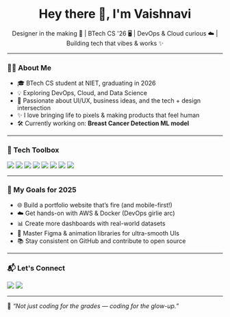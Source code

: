<h1 align="center">Hey there 👋, I'm Vaishnavi</h1>
<p align="center">
  Designer in the making 🎨 | BTech CS '26 🖥️ | DevOps & Cloud curious ☁️ | Building tech that vibes & works ✨
</p>

---

### 💁‍♀️ About Me
- 🎓 BTech CS student at NIET, graduating in 2026 
- 💡 Exploring DevOps, Cloud, and Data Science  
- 🧠 Passionate about UI/UX, business ideas, and the tech + design intersection  
- ✨ I love bringing life to pixels & making products that feel human  
- 🛠️ Currently working on: **Breast Cancer Detection ML model**

---

### 🧰 Tech Toolbox
<p align="left">
  <img src="https://img.shields.io/badge/HTML5-E34F26?style=for-the-badge&logo=html5&logoColor=white"/>
  <img src="https://img.shields.io/badge/CSS3-1572B6?style=for-the-badge&logo=css3&logoColor=white"/>
  <img src="https://img.shields.io/badge/JavaScript-FFD700?style=for-the-badge&logo=javascript&logoColor=black"/>
  <img src="https://img.shields.io/badge/React-61DAFB?style=for-the-badge&logo=react&logoColor=black"/>
  <img src="https://img.shields.io/badge/Power%20BI-F2C811?style=for-the-badge&logo=powerbi&logoColor=black"/>
  <img src="https://img.shields.io/badge/Git-F05032?style=for-the-badge&logo=git&logoColor=white"/>
  <img src="https://img.shields.io/badge/GitHub-100000?style=for-the-badge&logo=github&logoColor=white"/>
  <img src="https://img.shields.io/badge/VS Code-007ACC?style=for-the-badge&logo=visual-studio-code&logoColor=white"/>
</p>

---

### 🚀 My Goals for 2025
- 🌐 Build a portfolio website that’s fire (and mobile-first!)
- ☁️ Get hands-on with AWS & Docker (DevOps girlie arc)
- 📊 Create more dashboards with real-world datasets
- 🎨 Master Figma & animation libraries for ultra-smooth UIs
- 📚 Stay consistent on GitHub and contribute to open source


---

### 📬 Let's Connect
<p>
  <a href="https://www.linkedin.com/in/vaishnavish05/"><img src="https://img.shields.io/badge/LinkedIn-blue?style=for-the-badge&logo=linkedin&logoColor=white" /></a>
<!--   <a href="https://twitter.com/YOUR-TWITTER"><img src="https://img.shields.io/badge/X-black?style=for-the-badge&logo=X&logoColor=white" /></a>
  <a href="https://instagram.com/YOUR-INSTA"><img src="https://img.shields.io/badge/Instagram-E4405F?style=for-the-badge&logo=instagram&logoColor=white" /></a> -->
  <a href="mailto:vaishnavi.sh238@gmail.com"><img src="https://img.shields.io/badge/Gmail-red?style=for-the-badge&logo=gmail&logoColor=white" /></a>
</p>

---

🦄 _“Not just coding for the grades — coding for the *glow-up*.”_

